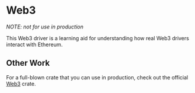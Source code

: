 # Web3

_NOTE: not for use in production_

This Web3 driver is a learning aid for understanding how real Web3 drivers interact with Ethereum.

## Other Work

For a full-blown crate that you can use in production, check out the official [Web3](https://github.com/tomusdrw/rust-web3) crate.
